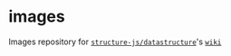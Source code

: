 # images
Images repository for [`structure-js/datastructure`](https://github.com/structure-js/datastructure)'s [`wiki`](https://github.com/structure-js/datastructure/wiki/Summary)
